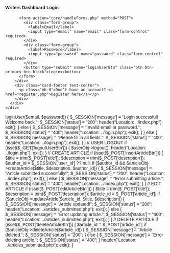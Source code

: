 <?php
session_start();
?>

<!doctype html>
<html lang="en">
<head>
  <meta charset="utf-8">
  <meta name="viewport" content="width=device-width, initial-scale=1">
  <title>Login | School Publication</title>
  <link rel="stylesheet" href="https://cdn.jsdelivr.net/npm/bootstrap@4.6.2/dist/css/bootstrap.min.css">
  <style>
    body {
      font-family: "Arial";
      background: url("https://images.unsplash.com/photo-1488190211105-8b0e65b80b4e?q=80&w=1170&auto=format&fit=crop") no-repeat center center fixed;
      background-size: cover;
    }
  </style>
</head>
<body>
  <div class="container d-flex align-items-center justify-content-center" style="min-height:100vh;">
    <div class="col-md-6">
      <div class="card shadow-lg">
        <div class="card-header bg-dark text-white">
          <h4 class="mb-0">Writers Dashboard Login</h4>
        </div>
        <div class="card-body">
          <?php if (isset($_SESSION['message'])): ?>
            <div class="alert alert-<?php echo $_SESSION['status'] === '200' ? 'success' : 'danger'; ?>">
              <?php echo $_SESSION['message']; ?>
            </div>
            <?php unset($_SESSION['message']); unset($_SESSION['status']); ?>
          <?php endif; ?>

          <form action="core/handleForms.php" method="POST">
            <div class="form-group">
              <label>Email</label>
              <input type="email" name="email" class="form-control" required>
            </div>
            <div class="form-group">
              <label>Password</label>
              <input type="password" name="password" class="form-control" required>
            </div>
            <button type="submit" name="loginUserBtn" class="btn btn-primary btn-block">Login</button>
          </form>
        </div>
        <div class="card-footer text-center">
          <p class="mb-0">Don’t have an account? <a href="register.php">Register here</a></p>
        </div>
      </div>
    </div>
  </div>
</body>
</html>


<?php
session_start();
require_once '../classloader.php'; // assumes $userObj and $articleObj are available

// USER LOGIN
if (isset($_POST['loginUserBtn'])) {
    $email = trim($_POST['email']);
    $password = trim($_POST['password']);

    if (!empty($email) && !empty($password)) {
        if ($userObj->loginUser($email, $password)) {
            $_SESSION['message'] = "Login successful! Welcome back.";
            $_SESSION['status'] = "200";
            header("Location: ../index.php");
            exit();
        } else {
            $_SESSION['message'] = "Invalid email or password.";
            $_SESSION['status'] = "400";
            header("Location: ../login.php");
            exit();
        }
    } else {
        $_SESSION['message'] = "Please fill in all fields.";
        $_SESSION['status'] = "400";
        header("Location: ../login.php");
        exit();
    }
}

// USER LOGOUT
if (isset($_GET['logoutUserBtn'])) {
    $userObj->logout();
    header("Location: ../login.php");
    exit();
}

// CREATE ARTICLE
if (isset($_POST['insertArticleBtn'])) {
    $title = trim($_POST['title']);
    $description = trim($_POST['description']);
    $author_id = $_SESSION['user_id'] ?? null;

    if ($author_id && $articleObj->createArticle($title, $description, $author_id)) {
        $_SESSION['message'] = "Article submitted successfully!";
        $_SESSION['status'] = "200";
        header("Location: ../index.php");
        exit();
    } else {
        $_SESSION['message'] = "Error submitting article.";
        $_SESSION['status'] = "400";
        header("Location: ../index.php");
        exit();
    }
}

// EDIT ARTICLE
if (isset($_POST['editArticleBtn'])) {
    $title = trim($_POST['title']);
    $description = trim($_POST['description']);
    $article_id = $_POST['article_id'];

    if ($articleObj->updateArticle($article_id, $title, $description)) {
        $_SESSION['message'] = "Article updated!";
        $_SESSION['status'] = "200";
        header("Location: ../articles_submitted.php");
        exit();
    } else {
        $_SESSION['message'] = "Error updating article.";
        $_SESSION['status'] = "400";
        header("Location: ../articles_submitted.php");
        exit();
    }
}

// DELETE ARTICLE
if (isset($_POST['deleteArticleBtn'])) {
    $article_id = $_POST['article_id'];
    if ($articleObj->deleteArticle($article_id)) {
        $_SESSION['message'] = "Article deleted.";
        $_SESSION['status'] = "200";
    } else {
        $_SESSION['message'] = "Error deleting article.";
        $_SESSION['status'] = "400";
    }
    header("Location: ../articles_submitted.php");
    exit();
}
